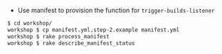 - Use manifest to provision the function for ```trigger-builds-listener```

```bash
$ cd workshop/
workshop $ cp manifest.yml.step-2.example manifest.yml
workshop $ rake process_manifest
workshop $ rake describe_manifest_status
```

